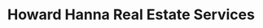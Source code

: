 ---
title: "Howard Hanna Real Estate Services"
url: /tonawanda/howard-hanna-real-estate-services/
shop: Immobilien
---